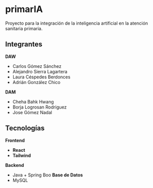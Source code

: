 # primarIA
Proyecto para la integración de la inteligencia artificial en la atención sanitaria primaria.


## Integrantes
**DAW**
- Carlos Gómez Sánchez
- Alejandro Sierra Lagartera
- Laura Céspedes Berdonces
- Adrián González Chico

**DAM**
- Cheha Bahk Hwang
- Borja Logrosan Rodriguez
- Jose Gómez Nadal


## Tecnologías
**Frontend**
- **React**
- **Tailwind**
  
**Backend**
- Java + Spring Boo
**Base de Datos**
- MySQL
